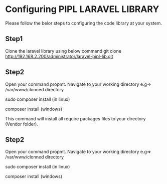 # Configuring PIPL LARAVEL LIBRARY

Please follow the belor steps to configuring the code library at your system.


## Step1
Clone the laravel library using below command
git clone http://192.168.2.200/administrator/laravel-pipl-lib.git



## Step2
Open your command propmt. Navigate to your working directory e.g=> /var/www/clonned directory

sudo composer install (in linux)

composer install (windows)
 
 This command will install all require packages files to your directory (Vendor folder).

## Step2
Open your command propmt. Navigate to your working directory e.g=> /var/www/clonned directory

sudo composer install (in linux)

composer install (windows)